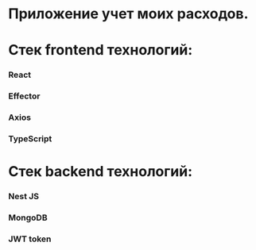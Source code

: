 # Приложение учет моих расходов.

# Стек frontend технологий:

### React

### Effector

### Axios

### TypeScript

# Стек backend технологий:

### Nest JS

### MongoDB

### JWT token
